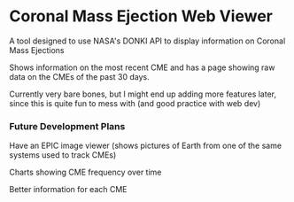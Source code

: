 # Coronal Mass Ejection Web Viewer

A tool designed to use NASA's DONKI API to display information on Coronal Mass Ejections

Shows information on the most recent CME and has a page showing raw data on the CMEs of the past 30 days.

Currently very bare bones, but I might end up adding more features later, since this is quite fun to mess with (and good practice with web dev)

### Future Development Plans

Have an EPIC image viewer (shows pictures of Earth from one of the same systems used to track CMEs)

Charts showing CME frequency over time

Better information for each CME